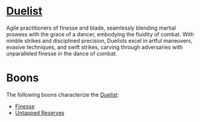 # [Duelist](Duelist.md)
Agile practitioners of finesse and blade, seamlessly blending martial prowess with the grace of a dancer, embodying the fluidity of combat. With nimble strikes and disciplined precision, Duelists excel in artful maneuvers, evasive techniques, and swift strikes, carving through adversaries with unparalleled finesse in the dance of combat.

# Boons
The following boons characterize the [Duelist](Duelist.md):

- [Finesse](../Boons/Finesse.md)
- [Untapped Reserves](../Boons/Untapped%20Reserves.md)
